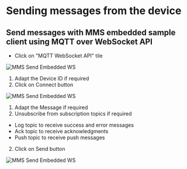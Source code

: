 # Sending messages from the device

## Send messages with MMS embedded sample client using MQTT over WebSocket API

* Click on "MQTT WebSocket API" tile

![MMS Send Embedded WS](../../../../../images/mms_send_embedded_mqttws_01.png)

1. Adapt the Device ID if required
2. Click on Connect button

![MMS Send Embedded WS](../../../../../images/mms_send_embedded_mqttws_02.png)

1. Adapt the Message if required
2. Unsubscribe from subscription topics if required
  * Log topic to receive success and error messages
  * Ack topic to receive acknowledgments
  * Push topic to receive push messages
2. Click on Send button

![MMS Send Embedded WS](../../../../../images/mms_send_embedded_mqttws_03.png)



